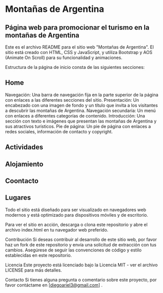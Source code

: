 # Montañas de Argentina
## Página web para promocionar el turismo en la montañas de Argentina
Este es el archivo README para el sitio web "Montañas de Argentina". El sitio está creado con HTML, CSS y JavaScript, y utiliza Bootstrap y AOS (Animate On Scroll) para su funcionalidad y animaciones.

Estructura de la página de inicio consta de las siguientes secciones:

## Home
Navegación: Una barra de navegación fija en la parte superior de la página con enlaces a las diferentes secciones del sitio. 
Presentación: Un encabezado con una imagen de fondo y un título que invita a los visitantes a descubrir las montañas de Argentina. 
Navegación secundaria: Un menú con enlaces a diferentes categorías de contenido. 
Introducción: Una sección con texto e imágenes que presentan las montañas de Argentina y sus atractivos turísticos. 
Pie de página: Un pie de página con enlaces a redes sociales, información de contacto y copyright.

## Actividades
## Alojamiento
## Coontacto
## Lugares


Todo el sitio está diseñado para ser visualizado en navegadores web modernos y está optimizado para dispositivos móviles y de escritorio.

Para ver el sitio en acción, descarga o clona este repositorio y abre el archivo index.html en tu navegador web preferido.

Contribución Si deseas contribuir al desarrollo de este sitio web, por favor haz un fork de este repositorio y envía una solicitud de extracción con tus cambios. Asegúrese de seguir las convenciones de código y estilo establecidas en este repositorio.

Licencia Este proyecto está licenciado bajo la Licencia MIT - ver el archivo LICENSE para más detalles.

Contacto Si tienes alguna pregunta o comentario sobre este proyecto, por favor contáctame en [diegoariel3@gmail.com] .

